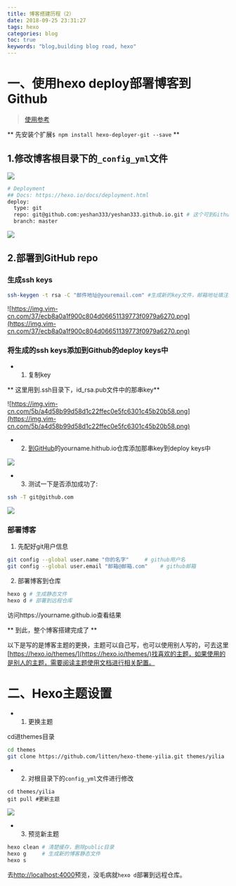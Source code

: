 ```yaml
---
title: 博客搭建历程（2）
date: 2018-09-25 23:31:27
tags: hexo
categories: blog
toc: true
keywords: "blog,building blog road, hexo"
---
```


# 一、使用hexo deploy部署博客到Github

>[使用参考](https://hexo.io/docs/deployment.html)

** 先安装个扩展`$ npm install hexo-deployer-git --save` **

## 1.修改博客根目录下的`_config_yml`文件

![](https://img.vim-cn.com/b9/242b742e41b045e48e38055e2202cdfdbbc5f3.png)

```bash
# Deployment
## Docs: https://hexo.io/docs/deployment.html
deploy:
  type: git
  repo: git@github.com:yeshan333/yeshan333.github.io.git # 这个可到Github仓库拿
  branch: master
```

![](https://img.vim-cn.com/44/35d14788fe4cab09d8b20da1753335ad758c23.png)

<!-- more -->

## 2.部署到GitHub repo

### 生成ssh keys

```bash
ssh-keygen -t rsa -C "邮件地址@youremail.com" #生成新的key文件，邮箱地址填注册Github时用的
```

![https://img.vim-cn.com/37/ecb8a0a1f900c804d06651139773f0979a6270.png](https://img.vim-cn.com/37/ecb8a0a1f900c804d06651139773f0979a6270.png)

### 将生成的ssh keys添加到Github的deploy keys中

- 1. 复制key

** 这里用到.ssh目录下，id_rsa.pub文件中的那串key**

![https://img.vim-cn.com/5b/a4d58b99d58d1c22ffec0e5fc6301c45b20b58.png](https://img.vim-cn.com/5b/a4d58b99d58d1c22ffec0e5fc6301c45b20b58.png)

- 2. [到GitHub](https://github.com/)的yourname.hithub.io仓库添加那串key到deploy keys中

![](https://img.vim-cn.com/1d/9e76911a5130f878845a7178b03d8977eac937.png)

- 3. 测试一下是否添加成功了:

```bash
ssh -T git@github.com
```

![](https://img.vim-cn.com/00/7d3b8f51ed72ecd2ce3f73c387944729f18ff1.png)

### 部署博客

1. 先配好git用户信息

```bash
git config --global user.name "你的名字"     # github用户名
git config --global user.email "邮箱@邮箱.com"    # github邮箱
```

2. 部署博客到仓库

```bash
hexo g # 生成静态文件
hexo d # 部署到远程仓库
```

访问https://yourname.github.io查看结果

** 到此，整个博客搭建完成了 **

以下是写的是博客主题的更换，主题可以自己写，也可以使用别人写的，可去这里[https://hexo.io/themes/](https://hexo.io/themes/)找喜欢的主题，如果使用的是别人的主题，需要阅读主题使用文档进行相关配置。

# 二、Hexo主题设置

- 1. 更换主题

cd进themes目录

```bash
cd themes
git clone https://github.com/litten/hexo-theme-yilia.git themes/yilia
```

- 2. 对根目录下的`config_yml`文件进行修改

```
cd themes/yilia
git pull #更新主题
```

![](https://img.vim-cn.com/bf/e7a244bb8eacd6753b71192d4cc7396837493d.png)

- 3. 预览新主题

```bash
hexo clean # 清楚缓存，删除public目录
hexo g     # 生成新的博客静态文件
hexo s
```

去[http://localhost:4000](http://localhost:4000)预览，没毛病就`hexo d`部署到远程仓库。
